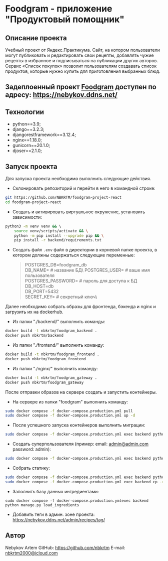 # Foodgram - приложение "Продуктовый помощник"

## Описание проекта

Учебный проект от Яндекс.Практикума. 
Сайт, на котором пользователи могут публиковать и редактировать свои рецепты, добавлять чужие рецепты в избранное и подписываться на публикации других авторов. 
Сервис «Список покупок» позволит пользователям создавать список продуктов, которые нужно купить для приготовления выбранных блюд. 

## Задеплоенный проект [Foodgram](https://https://nebykov.ddns.net/) доступен по адресу: https://nebykov.ddns.net/

## Технологии

 - python==3.9;
 - django==3.2.3;
 - djangorestframework==3.12.4;
 - nginx==1.18.0;
 - gunicorn==20.1.0;
 - djoser==2.1.0;

## Запуск проекта
Для запуска проекта необходимо выполнить следующие действия.

- Склонировать репозиторий и перейти в него в командной строке:

```bash
git https://github.com/NBKRTM/foodgram-project-react
cd foodgram-project-react
```

- Cоздать и активировать виртуальное окружение, установить зависимости:

```bash
python3 -m venv venv && \ 
    source venv/scripts/activate && \
    python -m pip install --upgrade pip && \
    pip install -r backend/requirements.txt
```

- Создать файл `.env` файл в директории в корневой папке проекта, в котором должны содержаться следующие переменные:
	>POSTGRES_DB=foodgram_db\
    >DB_NAME= # название БД\ 
    >POSTGRES_USER= # ваше имя пользователя\
    >POSTGRES_PASSWORD= # пароль для доступа к БД\
    >DB_HOST=db\
    >DB_PORT=5432\
	>SECRET_KEY= # секретный ключ\
	
Далее необходимо собрать образы для фронтенда, бэкенда и nginx и загрузить их на dockerhub.  
- Из папки "./backend/" выполнить команды:
```bash
docker build -t nbkrtm/foodgram_backend .
docker push nbkrtm/backend
```

- Из папки "./frontend/" выполнить команду:
```bash
docker build -t nbkrtm/foodgram_frontend .
docker push nbkrtm/foodgram_frontend
```

- Из папки "./nginx/" выполнить команду:
```bash
docker build -t nbkrtm/foodgram_gateway .
docker push nbkrtm/foodgram_gateway 
```

После отправки образов на сервере создать и запустить контейнеры.  
- На сервере из папки "foodgram" выполнить команду:
```bash
sudo docker compose -f docker-compose.production.yml pull
sudo docker compose -f docker-compose.production.yml up -d
```

- После успешного запуска контейнеров выполнить миграции:
```bash
sudo docker compose -f docker-compose.production.yml exec backend python manage.py migrate
```

- Создать суперпользователя (пример: email: admin@admin.com password: admin):
```bash
sudo docker compose -f docker-compose.production.yml exec backend python manage.py createsuperuser

```

- Собрать статику:
```bash
sudo docker compose -f docker-compose.production.yml exec backend python manage.py collectstatic
sudo docker compose -f docker-compose.production.yml exec backend cp -r /app/collected_static/. /backend_static/static/
```

- Заполнить базу данных ингредиентами:
```
sudo docker compose -f docker-compose.production.ymlexec backend python manage.py load_ingredients
```

- Добавить теги в админ. зоне проекта: https://nebykov.ddns.net/admin/recipes/tag/


## Автор
Nebykov Artem
GitHub:	https://github.com/nbkrtm
E-mail: nbkrtm2000@icloud.com